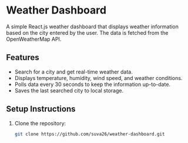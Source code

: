 # Weather Dashboard

A simple React.js weather dashboard that displays weather information based on the city entered by the user. The data is fetched from the OpenWeatherMap API.

## Features
- Search for a city and get real-time weather data.
- Displays temperature, humidity, wind speed, and weather conditions.
- Polls data every 30 seconds to keep the information up-to-date.
- Saves the last searched city to local storage.

## Setup Instructions

1. Clone the repository:
   ```bash
   git clone https://github.com/suva26/weather-dashboard.git
